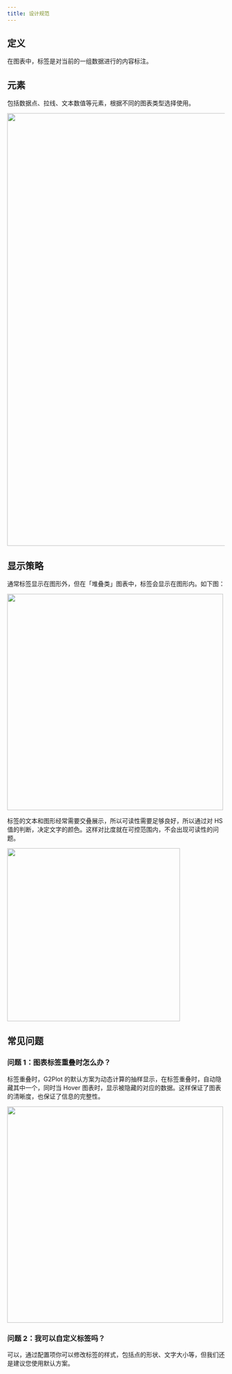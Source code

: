 ```yaml
---
title: 设计规范
---
```


## 定义

在图表中，标签是对当前的一组数据进行的内容标注。

## 元素

包括数据点、拉线、文本数值等元素，根据不同的图表类型选择使用。

<img src='https://gw.alipayobjects.com/mdn/rms_d314dd/afts/img/A*zBZ7SpiXpvMAAAAAAAAAAABkARQnAQ' width='1000'>

## 显示策略

通常标签显示在图形外，但在「堆叠类」图表中，标签会显示在图形内。如下图：

<img src='https://gw.alipayobjects.com/mdn/rms_d314dd/afts/img/A*gKp9S4i6oQ4AAAAAAAAAAABkARQnAQ' width='500'>

标签的文本和图形经常需要交叠展示，所以可读性需要足够良好，所以通过对 HS 值的判断，决定文字的颜色。这样对比度就在可控范围内，不会出现可读性的问题。

<img src='https://gw.alipayobjects.com/mdn/rms_d314dd/afts/img/A*kUOSQ5x9xWUAAAAAAAAAAABkARQnAQ' width='400'>

## 常见问题

### 问题 1：图表标签重叠时怎么办？

标签重叠时，G2Plot 的默认方案为动态计算的抽样显示，在标签重叠时，自动隐藏其中一个，同时当 Hover 图表时，显示被隐藏的对应的数据。这样保证了图表的清晰度，也保证了信息的完整性。

<img src='https://gw.alipayobjects.com/mdn/rms_d314dd/afts/img/A*avVtSr0ZlugAAAAAAAAAAABkARQnAQ' width='500'>

### 问题 2：我可以自定义标签吗？

可以，通过配置项你可以修改标签的样式，包括点的形状、文字大小等，但我们还是建议您使用默认方案。
